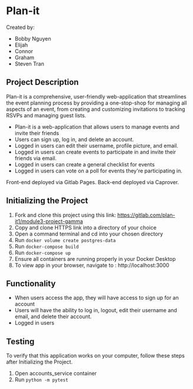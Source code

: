 # Plan-it

Created by:
- Bobby Nguyen
- Elijah
- Connor
- Graham
- Steven Tran


## Project Description
Plan-it is a comprehensive, user-friendly web-application that streamlines the event planning process by providing a one-stop-shop for managing all aspects of an event, from creating and customizing invitations to tracking RSVPs and managing guest lists.

- Plan-it is a web-application that allows users to manage events and invite their friends
- Users can sign up, log in, and delete an account.
- Logged in users can edit their username, profile picture, and email.
- Logged in users can create events to participate in and invite their friends via email.
- Logged in users can create a general checklist for events
- Logged in users can vote on a poll for events they're participating in.


Front-end deployed via Gitlab Pages.
Back-end deployed via Caprover.


## Initializing the Project

1. Fork and clone this project using this link: https://gitlab.com/plan-it1/module3-project-gamma
2. Copy and clone HTTPS link into a directory of your choice
3. Open a command terminal and cd into your chosen directory
4. Run `docker volume create postgres-data`
5. Run `docker-compose build`
6. Run `docker-compose up`
7. Ensure all containers are running properly in your Docker Desktop
8. To view app in your browser, navigate to : http://localhost:3000


## Functionality
- When users access the app, they will have access to sign up for an account
- Users will have the ability to log in, logout, edit their username and email, and delete their account.
- Logged in users


## Testing

To verify that this application works on your computer, follow these steps after Initializing the Project.

1. Open accounts_service container
2. Run `python -m pytest`
